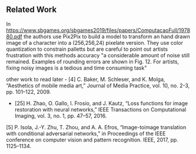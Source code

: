 ## Related Work

In https://www.sbgames.org/sbgames2019/files/papers/ComputacaoFull/197880.pdf the authors use Pix2Pix to build a model to transform an hand drawn image of a character into a (256,256,24) pixelate version. They use color quantization to constrain palletts but are careful to point out artists frustration with this methods accuracy "a considerable amount of noise still remained. Examples of rounding errors are shown in Fig. 12. For artists, fixing noisy images is a tedious and time consuming task"

other work to read later
     - [4] C. Baker, M. Schleser, and K. Molga, “Aesthetics of mobile
media art,” Journal of Media Practice, vol. 10, no. 2-3, pp.
101–122, 2009.

- [25] H. Zhao, O. Gallo, I. Frosio, and J. Kautz, “Loss functions for
image restoration with neural networks,” IEEE Transactions
on Computational Imaging, vol. 3, no. 1, pp. 47–57, 2016.

[5] P. Isola, J.-Y. Zhu, T. Zhou, and A. A. Efros, “Image-toimage translation with conditional adversarial networks,” in
Proceedings of the IEEE conference on computer vision and
pattern recognition. IEEE, 2017, pp. 1125–1134.
